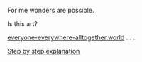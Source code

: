 For me wonders are possible.

Is this art?

[everyone-everywhere-alltogether.world](https://everyone-everywhere-alltogether.world)
.
.
.

[Step by step explanation](https://github.com/fsl0110/kiss-yourself-everything/commits/main)
